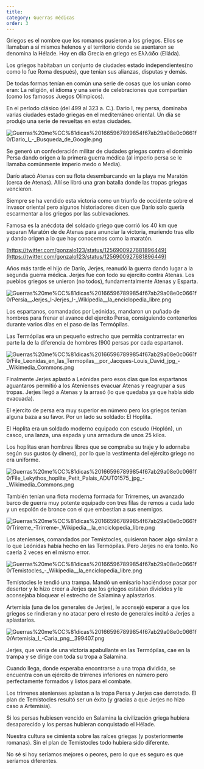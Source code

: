 ```yaml
---
title: 
category: Guerras médicas
order: 3
---
```


Griegos es el nombre que los romanos pusieron a los griegos. Ellos se llamaban a sí mismos helenos y el territorio donde se asentaron se denomina la Hélade. Hoy en día Grecia en griego es Ελλάδα (Elláda).

Los griegos habitaban un conjunto de ciudades estado independientes(no como lo fue Roma después), que tenían sus alianzas, disputas y demás.

De todas formas tenían en común una serie de cosas que los unían como eran: La religión, el idioma y una serie de celebraciones que compartían (como los famosos Juegos Olímpicos).

En el período clásico (del 499 al 323 a. C.). Dario I, rey persa, dominaba varias ciudades estado griegas en el mediterráneo oriental. Un día se produjo una serie de revueltas en estas ciudades.

![Guerras%20me%CC%81dicas%201665967899854f67ab29a08e0c0661f0/Dario_I_-_Busqueda_de_Google.png](Guerras%20me%CC%81dicas%201665967899854f67ab29a08e0c0661f0/Dario_I_-_Busqueda_de_Google.png)

Se generó un confederación militar de ciudades griegas contra el dominio Persa dando origen a la primera guerra médica (al imperio persa se le llamaba comúnmente imperio medo o Media).

Darío atacó Atenas con su flota desembarcando en la playa me Maratón (cerca de Atenas). Allí se libró una gran batalla donde las tropas griegas vencieron.

Siempre se ha vendido esta victoria como un triunfo de occidente sobre el invasor oriental pero algunos historiadores dicen que Darío solo quería escarmentar a los griegos por las sublevaciones.

Famosa es la anécdota del soldado griego que corrió los 40 km que separan Maratón de de Atenas para anunciar la victoria, muriendo tras ello y dando origen a lo que hoy conocemos como la maratón.

[https://twitter.com/gonzalo123/status/1256900927681896449](https://twitter.com/gonzalo123/status/1256900927681896449)

Años más tarde el hijo de Darío, Jerjes, reanudó la guerra dando lugar a la segunda guerra médica. Jerjes fue con todo su ejercito contra Atenas. Los pueblos griegos se unieron (no todos), fundamentalmente Atenas y Esparta.

![Guerras%20me%CC%81dicas%201665967899854f67ab29a08e0c0661f0/_Persia__Jerjes_I_-_Jerjes_I_-_Wikipedia__la_enciclopedia_libre.png](Guerras%20me%CC%81dicas%201665967899854f67ab29a08e0c0661f0/_Persia__Jerjes_I_-_Jerjes_I_-_Wikipedia__la_enciclopedia_libre.png)

Los espartanos, comandados por Leónidas, mandaron un puñado de hombres para frenar el avance del ejercito Persa, consiguiendo contenerlos durante varios días en el paso de las Termópilas.

Las Termópilas era un pequeño estrecho que permitía contrarrestar en parte la de la diferencia de hombres (900 persas por cada espartano).

![Guerras%20me%CC%81dicas%201665967899854f67ab29a08e0c0661f0/File_Leonidas_en_las_Termopilas__por_Jacques-Louis_David_jpg_-_Wikimedia_Commons.png](Guerras%20me%CC%81dicas%201665967899854f67ab29a08e0c0661f0/File_Leonidas_en_las_Termopilas__por_Jacques-Louis_David_jpg_-_Wikimedia_Commons.png)

Finalmente Jerjes aplastó a Leónidas pero esos días que los espartanos aguantaros permitió a los Atenienses evacuar Atenas y reagrupar a sus tropas. Jerjes llegó a Atenas y la arrasó (lo que quedaba ya que había sido evacuada). 

El ejercito de persa era muy superior en número pero los griegos tenían alguna baza a su favor. Por un lado su soldado: El Hoplita. 

El Hoplita era un soldado moderno equipado con escudo (Hoplón), un casco, una lanza, una espada y una armadura de unos 25 kilos.

Los hoplitas eran hombres libres que se compraba su traje y lo adornaba según sus gustos (y dinero), por lo que la vestimenta del ejército griego no era uniforme.

![Guerras%20me%CC%81dicas%201665967899854f67ab29a08e0c0661f0/File_Lekythos_hoplite_Petit_Palais_ADUT01575_jpg_-_Wikimedia_Commons.png](Guerras%20me%CC%81dicas%201665967899854f67ab29a08e0c0661f0/File_Lekythos_hoplite_Petit_Palais_ADUT01575_jpg_-_Wikimedia_Commons.png)

También tenían una flota moderna formada for Trirremes, un avanzado barco de guerra muy potente equipado con tres filas de remos a cada lado y un espolón de bronce con el que embestían a sus enemigos.

![Guerras%20me%CC%81dicas%201665967899854f67ab29a08e0c0661f0/Trireme_-_Trirreme_-_Wikipedia__la_enciclopedia_libre.png](Guerras%20me%CC%81dicas%201665967899854f67ab29a08e0c0661f0/Trireme_-_Trirreme_-_Wikipedia__la_enciclopedia_libre.png)

Los atenienses, comandados por Temistocles, quisieron hacer algo similar a lo que Leónidas había hecho en las Termópilas. Pero Jerjes no era tonto. No caería 2 veces en el mismo error.

![Guerras%20me%CC%81dicas%201665967899854f67ab29a08e0c0661f0/Temistocles_-_Wikipedia__la_enciclopedia_libre.png](Guerras%20me%CC%81dicas%201665967899854f67ab29a08e0c0661f0/Temistocles_-_Wikipedia__la_enciclopedia_libre.png)

Temístocles le tendió una trampa. Mandó un emisario haciéndose pasar por desertor y le hizo creer a Jerjes que los griegos estaban divididos y le aconsejaba bloquear el estrecho de Salamina y aplastarlos.

Artemisia (una de los generales de Jerjes), le aconsejó esperar a que los griegos se rindieran y no atacar pero el resto de generales incitó a Jerjes a aplastarlos.

![Guerras%20me%CC%81dicas%201665967899854f67ab29a08e0c0661f0/Artemisia_I_-_Caria_png__399407_.png](Guerras%20me%CC%81dicas%201665967899854f67ab29a08e0c0661f0/Artemisia_I_-_Caria_png__399407_.png)

Jerjes, que venía de una victoria apabullante en las Termópilas, cae en la trampa y se dirige con toda su tropa a Salamina. 

Cuando llega, donde esperaba encontrarse a una tropa dividida, se encuentra con un ejército de trirrenes inferiores en número pero perfectamente formados y listos para el combate.

Los trirrenes atenienses aplastan a la tropa Persa y Jerjes cae derrotado. El plan de Temístocles resultó ser un éxito (y gracias a que Jerjes no hizo caso a Artemisia).

Si los persas hubiesen vencido en Salamina la civilización griega hubiera desaparecido y los persas hubieran conquistado el Hélade.

Nuestra cultura se cimienta sobre las raíces griegas (y posteriormente romanas). Sin el plan de Temístocles todo hubiera sido diferente.

No sé si hoy seríamos mejores o peores, pero lo que es seguro es que seríamos diferentes.